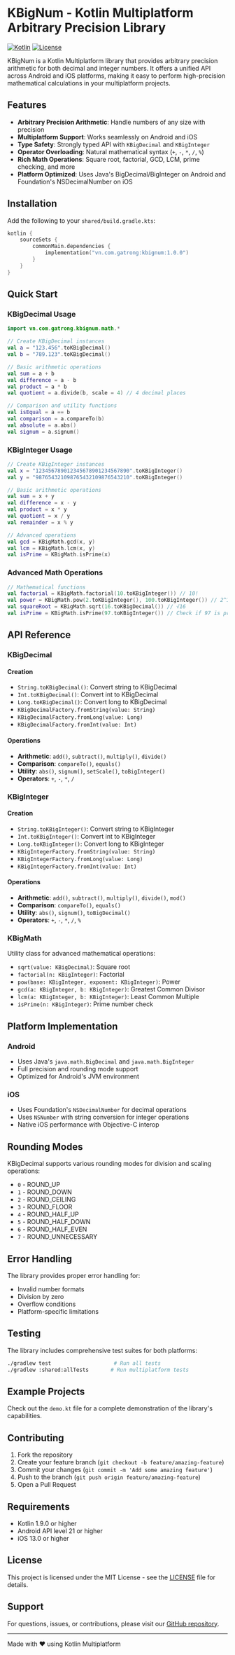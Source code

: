 # KBigNum - Kotlin Multiplatform Arbitrary Precision Library

[![Kotlin](https://img.shields.io/badge/kotlin-multiplatform-blue.svg)](https://kotlinlang.org/docs/multiplatform.html)
[![License](https://img.shields.io/badge/license-MIT-green.svg)](LICENSE)

KBigNum is a Kotlin Multiplatform library that provides arbitrary precision arithmetic for both decimal and integer numbers. It offers a unified API across Android and iOS platforms, making it easy to perform high-precision mathematical calculations in your multiplatform projects.

## Features

- **Arbitrary Precision Arithmetic**: Handle numbers of any size with precision
- **Multiplatform Support**: Works seamlessly on Android and iOS
- **Type Safety**: Strongly typed API with `KBigDecimal` and `KBigInteger`
- **Operator Overloading**: Natural mathematical syntax (`+`, `-`, `*`, `/`, `%`)
- **Rich Math Operations**: Square root, factorial, GCD, LCM, prime checking, and more
- **Platform Optimized**: Uses Java's BigDecimal/BigInteger on Android and Foundation's NSDecimalNumber on iOS

## Installation

Add the following to your `shared/build.gradle.kts`:

```kotlin
kotlin {
    sourceSets {
        commonMain.dependencies {
            implementation("vn.com.gatrong:kbignum:1.0.0")
        }
    }
}
```

## Quick Start

### KBigDecimal Usage

```kotlin
import vn.com.gatrong.kbignum.math.*

// Create KBigDecimal instances
val a = "123.456".toKBigDecimal()
val b = "789.123".toKBigDecimal()

// Basic arithmetic operations
val sum = a + b
val difference = a - b
val product = a * b
val quotient = a.divide(b, scale = 4) // 4 decimal places

// Comparison and utility functions
val isEqual = a == b
val comparison = a.compareTo(b)
val absolute = a.abs()
val signum = a.signum()
```

### KBigInteger Usage

```kotlin
// Create KBigInteger instances
val x = "123456789012345678901234567890".toKBigInteger()
val y = "987654321098765432109876543210".toKBigInteger()

// Basic arithmetic operations
val sum = x + y
val difference = x - y
val product = x * y
val quotient = x / y
val remainder = x % y

// Advanced operations
val gcd = KBigMath.gcd(x, y)
val lcm = KBigMath.lcm(x, y)
val isPrime = KBigMath.isPrime(x)
```

### Advanced Math Operations

```kotlin
// Mathematical functions
val factorial = KBigMath.factorial(10.toKBigInteger()) // 10!
val power = KBigMath.pow(2.toKBigInteger(), 100.toKBigInteger()) // 2^100
val squareRoot = KBigMath.sqrt(16.toKBigDecimal()) // √16
val isPrime = KBigMath.isPrime(97.toKBigInteger()) // Check if 97 is prime
```

## API Reference

### KBigDecimal

#### Creation
- `String.toKBigDecimal()`: Convert string to KBigDecimal
- `Int.toKBigDecimal()`: Convert int to KBigDecimal
- `Long.toKBigDecimal()`: Convert long to KBigDecimal
- `KBigDecimalFactory.fromString(value: String)`
- `KBigDecimalFactory.fromLong(value: Long)`
- `KBigDecimalFactory.fromInt(value: Int)`

#### Operations
- **Arithmetic**: `add()`, `subtract()`, `multiply()`, `divide()`
- **Comparison**: `compareTo()`, `equals()`
- **Utility**: `abs()`, `signum()`, `setScale()`, `toBigInteger()`
- **Operators**: `+`, `-`, `*`, `/`

### KBigInteger

#### Creation
- `String.toKBigInteger()`: Convert string to KBigInteger
- `Int.toKBigInteger()`: Convert int to KBigInteger
- `Long.toKBigInteger()`: Convert long to KBigInteger
- `KBigIntegerFactory.fromString(value: String)`
- `KBigIntegerFactory.fromLong(value: Long)`
- `KBigIntegerFactory.fromInt(value: Int)`

#### Operations
- **Arithmetic**: `add()`, `subtract()`, `multiply()`, `divide()`, `mod()`
- **Comparison**: `compareTo()`, `equals()`
- **Utility**: `abs()`, `signum()`, `toBigDecimal()`
- **Operators**: `+`, `-`, `*`, `/`, `%`

### KBigMath

Utility class for advanced mathematical operations:

- `sqrt(value: KBigDecimal)`: Square root
- `factorial(n: KBigInteger)`: Factorial
- `pow(base: KBigInteger, exponent: KBigInteger)`: Power
- `gcd(a: KBigInteger, b: KBigInteger)`: Greatest Common Divisor
- `lcm(a: KBigInteger, b: KBigInteger)`: Least Common Multiple
- `isPrime(n: KBigInteger)`: Prime number check

## Platform Implementation

### Android
- Uses Java's `java.math.BigDecimal` and `java.math.BigInteger`
- Full precision and rounding mode support
- Optimized for Android's JVM environment

### iOS
- Uses Foundation's `NSDecimalNumber` for decimal operations
- Uses `NSNumber` with string conversion for integer operations
- Native iOS performance with Objective-C interop

## Rounding Modes

KBigDecimal supports various rounding modes for division and scaling operations:

- `0` - ROUND_UP
- `1` - ROUND_DOWN
- `2` - ROUND_CEILING
- `3` - ROUND_FLOOR
- `4` - ROUND_HALF_UP
- `5` - ROUND_HALF_DOWN
- `6` - ROUND_HALF_EVEN
- `7` - ROUND_UNNECESSARY

## Error Handling

The library provides proper error handling for:
- Invalid number formats
- Division by zero
- Overflow conditions
- Platform-specific limitations

## Testing

The library includes comprehensive test suites for both platforms:

```bash
./gradlew test                    # Run all tests
./gradlew :shared:allTests       # Run multiplatform tests
```

## Example Projects

Check out the `demo.kt` file for a complete demonstration of the library's capabilities.

## Contributing

1. Fork the repository
2. Create your feature branch (`git checkout -b feature/amazing-feature`)
3. Commit your changes (`git commit -m 'Add some amazing feature'`)
4. Push to the branch (`git push origin feature/amazing-feature`)
5. Open a Pull Request

## Requirements

- Kotlin 1.9.0 or higher
- Android API level 21 or higher
- iOS 13.0 or higher

## License

This project is licensed under the MIT License - see the [LICENSE](LICENSE) file for details.

## Support

For questions, issues, or contributions, please visit our [GitHub repository](https://github.com/yourusername/KBigNum).

---

Made with ❤️ using Kotlin Multiplatform
